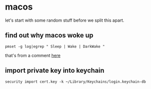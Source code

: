 # macos

let's start with some random stuff before we split this apart.

## find out why macos woke up

```
pmset -g log|egrep " Sleep | Wake | DarkWake "
```

that's from a comment [here](https://apple.stackexchange.com/questions/52064/how-to-find-out-the-start-time-of-last-sleep#comment259571_84162)


## import private key into keychain

```
security import cert.key -k ~/Library/Keychains/login.keychain-db
```
